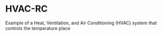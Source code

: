 # HVAC-RC
Example of a Heat, Ventilation, and Air Conditioning (HVAC) system that controls the temperature place
